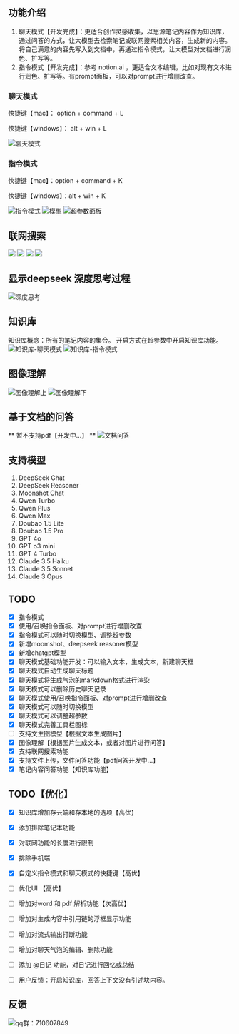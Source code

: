 ## 功能介绍
1. 聊天模式【开发完成】：更适合创作灵感收集，以思源笔记内容作为知识库，通过问答的方式，让大模型去检索笔记或联网搜索相关内容，生成新的内容。将自己满意的内容先写入到文档中，再通过指令模式，让大模型对文档进行润色、扩写等。
2. 指令模式【开发完成】：参考 notion.ai ，更适合文本编辑，比如对现有文本进行润色、扩写等。有prompt面板，可以对prompt进行增删改查。

### 聊天模式
快捷键【mac】： option + command + L

快捷键【windows】： alt + win + L

![聊天模式](https://pub-a4fc15e05e5b45ae93e81825f01bfb69.r2.dev/file-repository/files/%E5%BD%92%E6%A1%A3_1737019531739/chat.png)

### 指令模式
快捷键【mac】：option + command + K

快捷键【windows】：alt + win + K

​![指令模式](https://pub-a4fc15e05e5b45ae93e81825f01bfb69.r2.dev/file-repository/files/%E5%BD%92%E6%A1%A3_1737019531739/yyy.jpg)​
![模型](https://pub-a4fc15e05e5b45ae93e81825f01bfb69.r2.dev/file-repository/files/%E5%BD%92%E6%A1%A3_1737019531739/%E6%A8%A1%E5%9E%8B.png)
![超参数面板](https://pub-a4fc15e05e5b45ae93e81825f01bfb69.r2.dev/file-repository/files/%E5%BD%92%E6%A1%A3_1737019531739/%E8%B6%85%E5%8F%82%E6%95%B0%E9%9D%A2%E6%9D%BF.png)

## 联网搜索
![](https://pub-a4fc15e05e5b45ae93e81825f01bfb69.r2.dev/file-repository/files/%E5%BD%92%E6%A1%A3_1737019531739/%E6%8C%87%E4%BB%A4%E6%A8%A1%E5%BC%8F%E8%81%94%E7%BD%91%E6%90%9C%E7%B4%A2.png)
![](https://pub-a4fc15e05e5b45ae93e81825f01bfb69.r2.dev/file-repository/files/%E5%BD%92%E6%A1%A3_1737019531739/%E6%8C%87%E4%BB%A4%E6%A8%A1%E5%BC%8F%E8%81%94%E7%BD%91%E6%90%9C%E7%B4%A2%E7%94%9F%E6%88%90.png)
![](https://pub-a4fc15e05e5b45ae93e81825f01bfb69.r2.dev/file-repository/files/%E5%BD%92%E6%A1%A3_1737019531739/%E8%81%8A%E5%A4%A9%E6%A8%A1%E5%BC%8F%E8%81%94%E7%BD%91%E6%90%9C%E7%B4%A2.png)
![](https://pub-a4fc15e05e5b45ae93e81825f01bfb69.r2.dev/file-repository/files/%E5%BD%92%E6%A1%A3_1737019531739/%E8%81%8A%E5%A4%A9%E6%A8%A1%E5%BC%8F%E8%81%94%E7%BD%91%E6%90%9C%E7%B4%A2%E7%BB%93%E6%9E%9C.png)

## 显示deepseek 深度思考过程
![深度思考](https://pub-a4fc15e05e5b45ae93e81825f01bfb69.r2.dev/file-repository/files/%E5%BD%92%E6%A1%A3_1737019531739/%E6%98%BE%E7%A4%BA%E6%8E%A8%E7%90%86%E8%BF%87%E7%A8%8B.png)


## 知识库
知识库概念：所有的笔记内容的集合。
开启方式在超参数中开启知识库功能。
![知识库-聊天模式](https://pub-a4fc15e05e5b45ae93e81825f01bfb69.r2.dev/file-repository/files/%E5%BD%92%E6%A1%A3_1737019531739/knowledge_chat.png)
![知识库-指令模式](https://pub-a4fc15e05e5b45ae93e81825f01bfb69.r2.dev/file-repository/files/%E5%BD%92%E6%A1%A3_1737019531739/knowledge_instruction.png)

## 图像理解
![图像理解上](https://pub-a4fc15e05e5b45ae93e81825f01bfb69.r2.dev/file-repository/files/%E5%BD%92%E6%A1%A3_1737019531739/1738843990689.png)
![图像理解下](https://pub-a4fc15e05e5b45ae93e81825f01bfb69.r2.dev/file-repository/files/%E5%BD%92%E6%A1%A3_1737019531739/1738885335871.png)

## 基于文档的问答
** 暂不支持pdf【开发中...】 **
![文档问答](https://pub-a4fc15e05e5b45ae93e81825f01bfb69.r2.dev/file-repository/files/%E5%BD%92%E6%A1%A3_1737019531739/fileask.png)

## 支持模型
1. DeepSeek Chat
2. DeepSeek Reasoner
3. Moonshot Chat
4. Qwen Turbo
5. Qwen Plus
6. Qwen Max
7. Doubao 1.5 Lite
8. Doubao 1.5 Pro
9. GPT 4o
10. GPT o3 mini
11. GPT 4 Turbo
12. Claude 3.5 Haiku
13. Claude 3.5 Sonnet
14. Claude 3 Opus


## TODO
- [x] 指令模式
- [x] 使用/召唤指令面板、对prompt进行增删改查
- [x] 指令模式可以随时切换模型、调整超参数
- [x] 新增moomshot、deepseek reasoner模型
- [x] 新增chatgpt模型
- [x] 聊天模式基础功能开发：可以输入文本，生成文本，新建聊天框
- [x] 聊天模式自动生成聊天标题
- [x] 聊天模式将生成气泡的markdown格式进行渲染
- [x] 聊天模式可以删除历史聊天记录
- [x] 聊天模式使用/召唤指令面板、对prompt进行增删改查
- [x] 聊天模式可以随时切换模型
- [x] 聊天模式可以调整超参数
- [x] 聊天模式完善工具栏图标
- [ ] 支持文生图模型【根据文本生成图片】
- [x] 图像理解【根据图片生成文本，或者对图片进行问答】
- [x] 支持联网搜索功能
- [x] 支持文件上传，文件问答功能【pdf问答开发中...】
- [x] 笔记内容问答功能【知识库功能】

## TODO【优化】
- [x] 知识库增加存云端和存本地的选项【高优】
- [x] 添加排除笔记本功能
- [x] 对联网功能的长度进行限制
- [x] 排除手机端
- [x] 自定义指令模式和聊天模式的快捷键【高优】
- [ ] 优化UI 【高优】
- [ ] 增加对word 和 pdf 解析功能【次高优】
- [ ] 增加对生成内容中引用链的浮框显示功能
- [ ] 增加对流式输出打断功能
- [ ] 增加对聊天气泡的编辑、删除功能
- [ ] 添加 @日记 功能，对日记进行回忆或总结
- [ ] 用户反馈：开启知识库，回答上下文没有引述块内容。


## 反馈 
![qq群：710607849](https://pub-a4fc15e05e5b45ae93e81825f01bfb69.r2.dev/file-repository/files/%E5%BD%92%E6%A1%A3_1737019531739/qq.jpg)